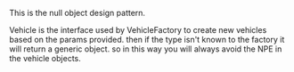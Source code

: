 This is the null object design pattern.

Vehicle is the interface used by VehicleFactory to
create new vehicles based on the params provided. then
if the type isn't known to the factory it will return a generic object.
so in this way you will always avoid the NPE in the vehicle objects.

